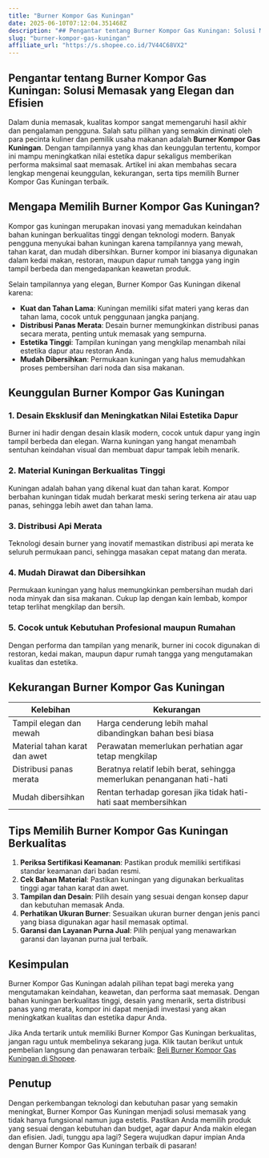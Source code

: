 ```yaml
---
title: "Burner Kompor Gas Kuningan"
date: 2025-06-10T07:12:04.351468Z
description: "## Pengantar tentang Burner Kompor Gas Kuningan: Solusi Memasak yang Elegan dan Efisien..."
slug: "burner-kompor-gas-kuningan"
affiliate_url: "https://s.shopee.co.id/7V44C68VX2"
---
```

## Pengantar tentang Burner Kompor Gas Kuningan: Solusi Memasak yang Elegan dan Efisien

Dalam dunia memasak, kualitas kompor sangat memengaruhi hasil akhir dan pengalaman pengguna. Salah satu pilihan yang semakin diminati oleh para pecinta kuliner dan pemilik usaha makanan adalah **Burner Kompor Gas Kuningan**. Dengan tampilannya yang khas dan keunggulan tertentu, kompor ini mampu meningkatkan nilai estetika dapur sekaligus memberikan performa maksimal saat memasak. Artikel ini akan membahas secara lengkap mengenai keunggulan, kekurangan, serta tips memilih Burner Kompor Gas Kuningan terbaik.

## Mengapa Memilih Burner Kompor Gas Kuningan?

Kompor gas kuningan merupakan inovasi yang memadukan keindahan bahan kuningan berkualitas tinggi dengan teknologi modern. Banyak pengguna menyukai bahan kuningan karena tampilannya yang mewah, tahan karat, dan mudah dibersihkan. Burner kompor ini biasanya digunakan dalam kedai makan, restoran, maupun dapur rumah tangga yang ingin tampil berbeda dan mengedapankan keawetan produk.

Selain tampilannya yang elegan, Burner Kompor Gas Kuningan dikenal karena:

- **Kuat dan Tahan Lama**: Kuningan memiliki sifat materi yang keras dan tahan lama, cocok untuk penggunaan jangka panjang.
- **Distribusi Panas Merata**: Desain burner memungkinkan distribusi panas secara merata, penting untuk memasak yang sempurna.
- **Estetika Tinggi**: Tampilan kuningan yang mengkilap menambah nilai estetika dapur atau restoran Anda.
- **Mudah Dibersihkan**: Permukaan kuningan yang halus memudahkan proses pembersihan dari noda dan sisa makanan.

## Keunggulan Burner Kompor Gas Kuningan

### 1. Desain Eksklusif dan Meningkatkan Nilai Estetika Dapur
Burner ini hadir dengan desain klasik modern, cocok untuk dapur yang ingin tampil berbeda dan elegan. Warna kuningan yang hangat menambah sentuhan keindahan visual dan membuat dapur tampak lebih menarik.

### 2. Material Kuningan Berkualitas Tinggi
Kuningan adalah bahan yang dikenal kuat dan tahan karat. Kompor berbahan kuningan tidak mudah berkarat meski sering terkena air atau uap panas, sehingga lebih awet dan tahan lama.

### 3. Distribusi Api Merata
Teknologi desain burner yang inovatif memastikan distribusi api merata ke seluruh permukaan panci, sehingga masakan cepat matang dan merata.

### 4. Mudah Dirawat dan Dibersihkan
Permukaan kuningan yang halus memungkinkan pembersihan mudah dari noda minyak dan sisa makanan. Cukup lap dengan kain lembab, kompor tetap terlihat mengkilap dan bersih.

### 5. Cocok untuk Kebutuhan Profesional maupun Rumahan
Dengan performa dan tampilan yang menarik, burner ini cocok digunakan di restoran, kedai makan, maupun dapur rumah tangga yang mengutamakan kualitas dan estetika.

## Kekurangan Burner Kompor Gas Kuningan

| Kelebihan | Kekurangan |
| --------- | ---------- |
| Tampil elegan dan mewah | Harga cenderung lebih mahal dibandingkan bahan besi biasa |
| Material tahan karat dan awet | Perawatan memerlukan perhatian agar tetap mengkilap |
| Distribusi panas merata | Beratnya relatif lebih berat, sehingga memerlukan penanganan hati-hati |
| Mudah dibersihkan | Rentan terhadap goresan jika tidak hati-hati saat membersihkan |

## Tips Memilih Burner Kompor Gas Kuningan Berkualitas

1. **Periksa Sertifikasi Keamanan**: Pastikan produk memiliki sertifikasi standar keamanan dari badan resmi.
2. **Cek Bahan Material**: Pastikan kuningan yang digunakan berkualitas tinggi agar tahan karat dan awet.
3. **Tampilan dan Desain**: Pilih desain yang sesuai dengan konsep dapur dan kebutuhan memasak Anda.
4. **Perhatikan Ukuran Burner**: Sesuaikan ukuran burner dengan jenis panci yang biasa digunakan agar hasil memasak optimal.
5. **Garansi dan Layanan Purna Jual**: Pilih penjual yang menawarkan garansi dan layanan purna jual terbaik.

## Kesimpulan

Burner Kompor Gas Kuningan adalah pilihan tepat bagi mereka yang mengutamakan keindahan, keawetan, dan performa saat memasak. Dengan bahan kuningan berkualitas tinggi, desain yang menarik, serta distribusi panas yang merata, kompor ini dapat menjadi investasi yang akan meningkatkan kualitas dan estetika dapur Anda.

Jika Anda tertarik untuk memiliki Burner Kompor Gas Kuningan berkualitas, jangan ragu untuk membelinya sekarang juga. Klik tautan berikut untuk pembelian langsung dan penawaran terbaik: [Beli Burner Kompor Gas Kuningan di Shopee](https://s.shopee.co.id/7V44C68VX2).

## Penutup

Dengan perkembangan teknologi dan kebutuhan pasar yang semakin meningkat, Burner Kompor Gas Kuningan menjadi solusi memasak yang tidak hanya fungsional namun juga estetis. Pastikan Anda memilih produk yang sesuai dengan kebutuhan dan budget, agar dapur Anda makin elegan dan efisien. Jadi, tunggu apa lagi? Segera wujudkan dapur impian Anda dengan Burner Kompor Gas Kuningan terbaik di pasaran!